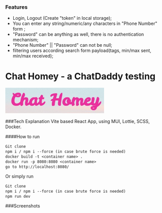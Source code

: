 ### Features

- Login, Logout (Create "token" in local storage);
- You can enter any string/numeric/any characters in "Phone Number" form ;
- "Password" can be anything as well, there is no authentication mechanism;
- "Phone Number" || "Password" can not be null;
- filtering users according search form payload(tags, min/max sent, min/max received);

# Chat Homey - a ChatDaddy testing

<img src="src/assets/screenshoot/lowgo.jpg" alt="Logo" height="80">

###Tech Explanation
Vite based React App, using MUI, Lottie, SCSS, Docker.

####How to run

    Git clone
    npm i / npm i --force (in case brute force is needed)
    docker build -t <container name> .
    docker run -p 8080:8080 <container name>
    go to http://localhost:8080/

Or simply run

    Git clone
    npm i / npm i --force (in case brute force is needed)
    npm run dev

###Screenshots
